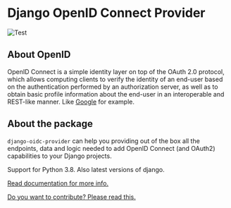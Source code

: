 # Django OpenID Connect Provider

![Test](https://github.com/sawadashota/django-oidc-provider/workflows/Test/badge.svg)

## About OpenID

OpenID Connect is a simple identity layer on top of the OAuth 2.0 protocol, which allows computing clients to verify the identity of an end-user based on the authentication performed by an authorization server, as well as to obtain basic profile information about the end-user in an interoperable and REST-like manner. Like [Google](https://developers.google.com/identity/protocols/OpenIDConnect) for example.

## About the package

`django-oidc-provider` can help you providing out of the box all the endpoints, data and logic needed to add OpenID Connect (and OAuth2) capabilities to your Django projects.

Support for Python 3.8. Also latest versions of django.

[Read documentation for more info.](https://django-oidc-provider.readthedocs.org/)

[Do you want to contribute? Please read this.](https://django-oidc-provider.readthedocs.io/en/latest/sections/contribute.html)
